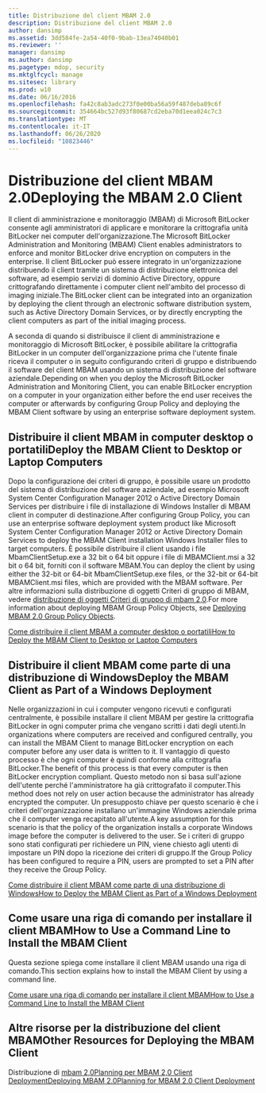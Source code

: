 ```yaml
---
title: Distribuzione del client MBAM 2.0
description: Distribuzione del client MBAM 2.0
author: dansimp
ms.assetid: 3dd584fe-2a54-40f0-9bab-13ea74040b01
ms.reviewer: ''
manager: dansimp
ms.author: dansimp
ms.pagetype: mdop, security
ms.mktglfcycl: manage
ms.sitesec: library
ms.prod: w10
ms.date: 06/16/2016
ms.openlocfilehash: fa42c8ab3adc273f0e00ba56a59f487deba89c6f
ms.sourcegitcommit: 354664bc527d93f80687cd2eba70d1eea024c7c3
ms.translationtype: MT
ms.contentlocale: it-IT
ms.lasthandoff: 06/26/2020
ms.locfileid: "10823446"
---
```

# <span data-ttu-id="77476-103">Distribuzione del client MBAM 2.0</span><span class="sxs-lookup"><span data-stu-id="77476-103">Deploying the MBAM 2.0 Client</span></span>


<span data-ttu-id="77476-104">Il client di amministrazione e monitoraggio (MBAM) di Microsoft BitLocker consente agli amministratori di applicare e monitorare la crittografia unità BitLocker nei computer dell'organizzazione.</span><span class="sxs-lookup"><span data-stu-id="77476-104">The Microsoft BitLocker Administration and Monitoring (MBAM) Client enables administrators to enforce and monitor BitLocker drive encryption on computers in the enterprise.</span></span> <span data-ttu-id="77476-105">Il client BitLocker può essere integrato in un'organizzazione distribuendo il client tramite un sistema di distribuzione elettronica del software, ad esempio servizi di dominio Active Directory, oppure crittografando direttamente i computer client nell'ambito del processo di imaging iniziale.</span><span class="sxs-lookup"><span data-stu-id="77476-105">The BitLocker client can be integrated into an organization by deploying the client through an electronic software distribution system, such as Active Directory Domain Services, or by directly encrypting the client computers as part of the initial imaging process.</span></span>

<span data-ttu-id="77476-106">A seconda di quando si distribuisce il client di amministrazione e monitoraggio di Microsoft BitLocker, è possibile abilitare la crittografia BitLocker in un computer dell'organizzazione prima che l'utente finale riceva il computer o in seguito configurando criteri di gruppo e distribuendo il software del client MBAM usando un sistema di distribuzione del software aziendale.</span><span class="sxs-lookup"><span data-stu-id="77476-106">Depending on when you deploy the Microsoft BitLocker Administration and Monitoring Client, you can enable BitLocker encryption on a computer in your organization either before the end user receives the computer or afterwards by configuring Group Policy and deploying the MBAM Client software by using an enterprise software deployment system.</span></span>

## <span data-ttu-id="77476-107">Distribuire il client MBAM in computer desktop o portatili</span><span class="sxs-lookup"><span data-stu-id="77476-107">Deploy the MBAM Client to Desktop or Laptop Computers</span></span>


<span data-ttu-id="77476-108">Dopo la configurazione dei criteri di gruppo, è possibile usare un prodotto del sistema di distribuzione del software aziendale, ad esempio Microsoft System Center Configuration Manager 2012 o Active Directory Domain Services per distribuire i file di installazione di Windows Installer di MBAM client in computer di destinazione.</span><span class="sxs-lookup"><span data-stu-id="77476-108">After configuring Group Policy, you can use an enterprise software deployment system product like Microsoft System Center Configuration Manager 2012 or Active Directory Domain Services to deploy the MBAM Client installation Windows Installer files to target computers.</span></span> <span data-ttu-id="77476-109">È possibile distribuire il client usando i file MbamClientSetup.exe a 32 bit o 64 bit oppure i file di MBAMClient.msi a 32 bit o 64 bit, forniti con il software MBAM.</span><span class="sxs-lookup"><span data-stu-id="77476-109">You can deploy the client by using either the 32-bit or 64-bit MbamClientSetup.exe files, or the 32-bit or 64-bit MBAMClient.msi files, which are provided with the MBAM software.</span></span> <span data-ttu-id="77476-110">Per altre informazioni sulla distribuzione di oggetti Criteri di gruppo di MBAM, vedere [distribuzione di oggetti Criteri di gruppo di mbam 2,0](deploying-mbam-20-group-policy-objects-mbam-2.md).</span><span class="sxs-lookup"><span data-stu-id="77476-110">For more information about deploying MBAM Group Policy Objects, see [Deploying MBAM 2.0 Group Policy Objects](deploying-mbam-20-group-policy-objects-mbam-2.md).</span></span>

[<span data-ttu-id="77476-111">Come distribuire il client MBAM a computer desktop o portatili</span><span class="sxs-lookup"><span data-stu-id="77476-111">How to Deploy the MBAM Client to Desktop or Laptop Computers</span></span>](how-to-deploy-the-mbam-client-to-desktop-or-laptop-computers-mbam-2.md)

## <span data-ttu-id="77476-112">Distribuire il client MBAM come parte di una distribuzione di Windows</span><span class="sxs-lookup"><span data-stu-id="77476-112">Deploy the MBAM Client as Part of a Windows Deployment</span></span>


<span data-ttu-id="77476-113">Nelle organizzazioni in cui i computer vengono ricevuti e configurati centralmente, è possibile installare il client MBAM per gestire la crittografia BitLocker in ogni computer prima che vengano scritti i dati degli utenti.</span><span class="sxs-lookup"><span data-stu-id="77476-113">In organizations where computers are received and configured centrally, you can install the MBAM Client to manage BitLocker encryption on each computer before any user data is written to it.</span></span> <span data-ttu-id="77476-114">Il vantaggio di questo processo è che ogni computer è quindi conforme alla crittografia BitLocker.</span><span class="sxs-lookup"><span data-stu-id="77476-114">The benefit of this process is that every computer is then BitLocker encryption compliant.</span></span> <span data-ttu-id="77476-115">Questo metodo non si basa sull'azione dell'utente perché l'amministratore ha già crittografato il computer.</span><span class="sxs-lookup"><span data-stu-id="77476-115">This method does not rely on user action because the administrator has already encrypted the computer.</span></span> <span data-ttu-id="77476-116">Un presupposto chiave per questo scenario è che i criteri dell'organizzazione installano un'immagine Windows aziendale prima che il computer venga recapitato all'utente.</span><span class="sxs-lookup"><span data-stu-id="77476-116">A key assumption for this scenario is that the policy of the organization installs a corporate Windows image before the computer is delivered to the user.</span></span> <span data-ttu-id="77476-117">Se i criteri di gruppo sono stati configurati per richiedere un PIN, viene chiesto agli utenti di impostare un PIN dopo la ricezione dei criteri di gruppo.</span><span class="sxs-lookup"><span data-stu-id="77476-117">If the Group Policy has been configured to require a PIN, users are prompted to set a PIN after they receive the Group Policy.</span></span>

[<span data-ttu-id="77476-118">Come distribuire il client MBAM come parte di una distribuzione di Windows</span><span class="sxs-lookup"><span data-stu-id="77476-118">How to Deploy the MBAM Client as Part of a Windows Deployment</span></span>](how-to-deploy-the-mbam-client-as-part-of-a-windows-deployment-mbam-2.md)

## <span data-ttu-id="77476-119">Come usare una riga di comando per installare il client MBAM</span><span class="sxs-lookup"><span data-stu-id="77476-119">How to Use a Command Line to Install the MBAM Client</span></span>


<span data-ttu-id="77476-120">Questa sezione spiega come installare il client MBAM usando una riga di comando.</span><span class="sxs-lookup"><span data-stu-id="77476-120">This section explains how to install the MBAM Client by using a command line.</span></span>

[<span data-ttu-id="77476-121">Come usare una riga di comando per installare il client MBAM</span><span class="sxs-lookup"><span data-stu-id="77476-121">How to Use a Command Line to Install the MBAM Client</span></span>](how-to-use-a-command-line-to-install-the-mbam-client.md)

## <span data-ttu-id="77476-122">Altre risorse per la distribuzione del client MBAM</span><span class="sxs-lookup"><span data-stu-id="77476-122">Other Resources for Deploying the MBAM Client</span></span>


<span data-ttu-id="77476-123">Distribuzione di [mbam 2,0](deploying-mbam-20-mbam-2.md)[Planning per MBAM 2,0 Client Deployment](planning-for-mbam-20-client-deployment-mbam-2.md)</span><span class="sxs-lookup"><span data-stu-id="77476-123">[Deploying MBAM 2.0](deploying-mbam-20-mbam-2.md)[Planning for MBAM 2.0 Client Deployment](planning-for-mbam-20-client-deployment-mbam-2.md)</span></span>

 

 





